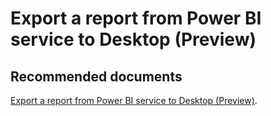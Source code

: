   <properties
	pageTitle="export a report from power bi service to pbix"
	description="export a report from power bi service to pbix"
	service="microsoft.PowerBIDedicated"
	resource="capacities"
	authors="pjfreitas"
	ms.author="pfreitas"	
	displayOrder="100"
	selfHelpType="generic"
	supportTopicIds="32628101"
	productPesIds="16334"
	cloudEnvironments="public, MoonCake, fairfax" 
	articleId="c305730a-4aae-2157-2359-6da76468d46b"
/>

# Export a report from Power BI service to Desktop (Preview)

## **Recommended documents**

[Export a report from Power BI service to Desktop (Preview)](https://docs.microsoft.com/power-bi/service-export-to-pbix).<br>